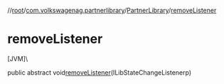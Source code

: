 //[root](../../../index.md)/[com.volkswagenag.partnerlibrary](../index.md)/[PartnerLibrary](index.md)/[removeListener](remove-listener.md)

# removeListener

[JVM]\

public abstract void[removeListener](remove-listener.md)(ILibStateChangeListenerp)
